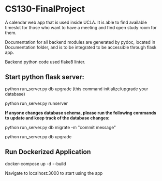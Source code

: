 # CS130-FinalProject
 
 
A calendar web app that is used inside UCLA. It is able to find available timeslot for those who want to have a meeting and find open study room for them.  
  
Documentation for all backend modules are generated by pydoc, located in Documentation folder, and is to be integrated to be accessible through flask app.  

Backend python code used flake8 linter. 

## Start python flask server:
python run_server.py db upgrade (this command initialize/upgrade your database)

python run_server.py runserver

**If anyone changes database schema, please run the following commands to update and keep track of the database changes:**


python run_server.py db migrate -m "commit message"

python run_server.py db upgrade

## Run Dockerized Application

docker-compose up -d --build

Navigate to localhost:3000 to start using the app

